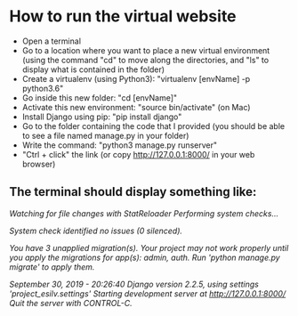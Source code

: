 # How to run the virtual website

- Open a terminal
- Go to a location where you want to place a new virtual environment (using the command "cd" to move along the directories, and "ls" to display what is contained in the folder)
- Create a virtualenv (using Python3): "virtualenv [envName] -p python3.6"
- Go inside this new folder: "cd [envName]"
- Activate this new environment: "source bin/activate" (on Mac)
- Install Django using pip: "pip install django"
- Go to the folder containing the code that I provided (you should be able to see a file named manage.py in your folder)
- Write the command: "python3 manage.py runserver"
- "Ctrl + click" the link (or copy http://127.0.0.1:8000/ in your web browser)


## The terminal should display something like:

*Watching for file changes with StatReloader
Performing system checks...*

*System check identified no issues (0 silenced).*

*You have 3 unapplied migration(s). Your project may not work properly until you apply the migrations for app(s): admin, auth.
Run 'python manage.py migrate' to apply them.*

*September 30, 2019 - 20:26:40
Django version 2.2.5, using settings 'project_esilv.settings'
Starting development server at http://127.0.0.1:8000/
Quit the server with CONTROL-C.*
